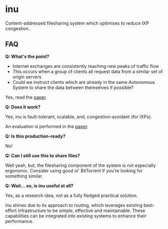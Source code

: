 # inu
Content-addressed filesharing system which optimises to reduce IXP congestion.

## FAQ

**Q: What's the point?**

- Internet exchanges are consistently reaching new peaks of traffic flow
- This occurs when a group of clients all request data from a similar set of origin servers
- Could we instruct clients which are already in the same Autonomous System to share the data between themselves if possible?

Yes, read the [paper](paper.pdf).

**Q: Does it work?**

Yes, inu is fault-tolerant, scalable, and, congestion-avoidant (for IXPs).

An evaluation is performed in the [paper](paper.pdf).

**Q: Is this production-ready?**

No!

**Q: Can I still use this to share files?**

Well yeah, but, the filesharing component of the system is not especially ergonomic. Consider using good ol' BitTorrent
if you're looking for something similar.

**Q: Wait... so, is inu useful at all?**

Yes, as a research idea, not as a fully fledged practical solution.

inu shines due to its approach to routing, which leverages existing best-effort infrastructure to be simple, effective
and maintainable. These capabilities can be integrated into existing systems to enhance their performance.
